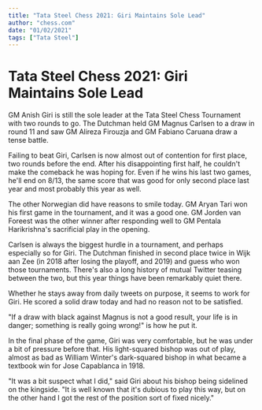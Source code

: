 ```yaml
---
title: "Tata Steel Chess 2021: Giri Maintains Sole Lead"
author: "chess.com"
date: "01/02/2021"
tags: ["Tata Steel"]
---
```


# Tata Steel Chess 2021: Giri Maintains Sole Lead

GM Anish Giri is still the sole leader at the Tata Steel Chess Tournament with two rounds to go. The Dutchman held GM Magnus Carlsen to a draw in round 11 and saw GM Alireza Firouzja and GM Fabiano Caruana draw a tense battle.

Failing to beat Giri, Carlsen is now almost out of contention for first place, two rounds before the end. After his disappointing first half, he couldn't make the comeback he was hoping for. Even if he wins his last two games, he'll end on 8/13, the same score that was good for only second place last year and most probably this year as well.

The other Norwegian did have reasons to smile today. GM Aryan Tari won his first game in the tournament, and it was a good one. GM Jorden van Foreest was the other winner after responding well to GM Pentala Harikrishna's sacrificial play in the opening.

Carlsen is always the biggest hurdle in a tournament, and perhaps especially so for Giri. The Dutchman finished in second place twice in Wijk aan Zee (in 2018 after losing the playoff, and 2019) and guess who won those tournaments. There's also a long history of mutual Twitter teasing between the two, but this year things have been remarkably quiet there.

Whether he stays away from daily tweets on purpose, it seems to work for Giri. He scored a solid draw today and had no reason not to be satisfied.

"If a draw with black against Magnus is not a good result, your life is in danger; something is really going wrong!" is how he put it.

In the final phase of the game, Giri was very comfortable, but he was under a bit of pressure before that. His light-squared bishop was out of play, almost as bad as William Winter's dark-squared bishop in what became a textbook win for Jose Capablanca in 1918.

"It was a bit suspect what I did," said Giri about his bishop being sidelined on the kingside. "It is well known that it's dubious to play this way, but on the other hand I got the rest of the position sort of fixed nicely."
